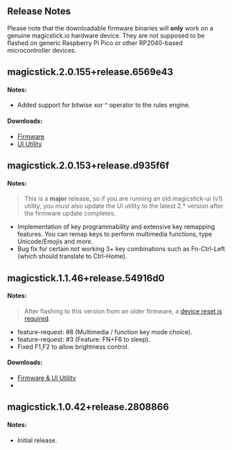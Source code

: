 ## Release Notes

Please note that the downloadable firmware binaries will **only** work on a genuine magicstick.io hardware device. They are not supposed to be flashed on generic Raspberry Pi Pico or other RP2040-based microcontroller devices.

## magicstick.2.0.155+release.6569e43
#### Notes:
- Added support for bitwise xor ^ operator to the rules engine.
#### Downloads:
- [Firmware](https://github.com/samartzidis/magicstick.io/releases/tag/magicstick.2.0.155)
- [UI Utility](https://github.com/samartzidis/magicstick.io/releases/tag/magicstick-ui.2.0.7)

## magicstick.2.0.153+release.d935f6f
#### Notes:
> This is a **major** release, so if you are running an old magicstick-ui (v1) utility, you must also update the UI utility to the latest 2.* version after the firmware update completes.
- Implementation of key programmability and extensive key remapping features. You can remap keys to perform multimedia functions, type Unicode/Emojis and more.
- Bug fix for certain not working 3+ key combinations such as Fn-Ctrl-Left (which should translate to Ctrl-Home).

## magicstick.1.1.46+release.54916d0
#### Notes:
> After flashing to this version from an older firmware, a [device reset is required](https://github.com/samartzidis/magicstick.io/blob/main/docs/README.md#factory-resetting-the-device).
- feature-request: #8 (Multimedia / function key mode choice).
- feature-request: #3 (Feature: FN+F6 to sleep).
- Fixed F1,F2 to allow brightness control.
    
#### Downloads:
- [Firmware & UI Utility](https://github.com/samartzidis/magicstick.io/releases/tag/MagicStickUI.1.2.1)
- 
## magicstick.1.0.42+release.2808866
#### Notes:
- Initial release.

